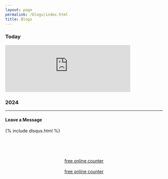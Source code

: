 ```yaml
---
layout: page
permalink: /blogs/index.html
title: Blogs
---
```

### Today

<iframe src="https://calendar.google.com/calendar/embed?height=150&wkst=1&ctz=Asia%2FShanghai&bgcolor=%23B39DDB&hl=zh_CN&showTitle=0&showTabs=0&src=NjViMzg5ZDYzMjcxZDRiMGEyOWI4MjAxMjZkM2NmNjUyMDBlODMyNzY0YTk4ODU2OTY5NmIxMzMwZjIzNGRiNUBncm91cC5jYWxlbmRhci5nb29nbGUuY29t&color=%23AD1457" style="border-width:0" width="400" height="150" frameborder="0" scrolling="no"></iframe>




### 2024

---

#### Leave a Message



{% include disqus.html %} 

<br><br>
<center>
    <script type="text/javascript" src="//widget.supercounters.com/ssl/vt.js"></script>
    <script
        type="text/javascript">var sc_visitor_var = sc_visitor_var || []; sc_vt(1695896, "FFFFFF", "cccccc", "000000", 3)</script>
    <br><noscript><a href="http://www.supercounters.com/">free online counter</a></noscript>
</center>
<center><script type="text/javascript" src="//widget.supercounters.com/ssl/map.js"></script><script type="text/javascript">var sc_map_var = sc_map_var || [];sc_map(1695900,"112288","ff0000",81)</script><br><noscript><a href="http://www.supercounters.com/">free online counter</a></noscript>
</center>
















